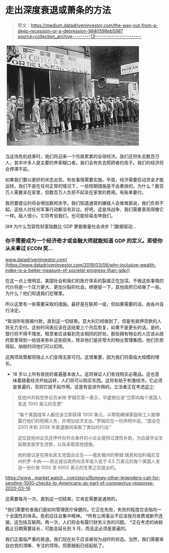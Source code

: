 # 走出深度衰退或萧条的方法

> 原文：<https://medium.datadriveninvestor.com/the-way-out-from-a-deep-recession-or-a-depression-9840598eb598?source=collection_archive---------13----------------------->

![](img/9597eae2fed806f79c253530ccf47b22.png)

当这场危机结束时，我们将迎来一个伤痕累累的全球经济。我们还将失去数百万人，其中许多人是主要的养家糊口者。我们会有失去照顾者的孩子。我们的经济将会停滞不前。

如果我们要以更好的状态出现，有些事情需要实施。毕竟，经济需要启动资金才能运转。我们不是在任何正常的情况下，一些短期措施是不会奏效的。为什么？数百万人需要呆在家里，但数百万人负担不起呆在家里的费用。有账单要付。

我将要提议的将会增加联邦赤字。我们知道通常的嫌疑人会耸耸肩说，我们负担不起。这些人对任何军事行动都没有异议。好吧，这是场战争，我们需要表现得像它一样。敌人很小。它将考验我们，也可能轻易击垮我们。

[](https://www.datadriveninvestor.com/2019/03/08/why-inclusive-wealth-index-is-a-better-measure-of-societal-progress-than-gdp/) [## 为什么包容性财富指数比 GDP 更能衡量社会进步？|数据驱动…

### 你不需要成为一个经济奇才或金融大师就能知道 GDP 的定义。即使你从未拿过 ECON 奖…

www.datadriveninvestor.com](https://www.datadriveninvestor.com/2019/03/08/why-inclusive-wealth-index-is-a-better-measure-of-societal-progress-than-gdp/) 

在这一点上很明显，美国社会和我们的医疗体系的裂痕正在加深。不做这些事情的代价将是一个压力更大、更加分裂的社会。顺便提一下，其他政府已经做了一些。为什么？他们知道我们在哪里。

所以这里有一些需要采取的措施。最好是在联邦一级，但如果需要的话，由各州自行决定。

*取消所有按揭付款，直到这一切结束。意大利已经做到了。但是有抵押贷款的人将无力支付。这些时间表应该在这结束三个月后恢复，如果不是更长的话。是的，银行将不得不理发。租赁者应该看到完全相同的好处。那些拥有物业的人应该从政府那里得到一些钱来弥补这些损失，除非他们是非常大的物业管理集团。他们负担得起，纳税时间他们可以扣除。

这两项政策都将阻止人们变得无家可归。这很重要，因为我们将面临大规模的增长。

* 18 岁以上所有居民的普遍基本收入。这将保证人们有钱购买必需品。这也意味着随着经济开始运转，人们将可以购买东西。这将有助于刺激经济。它必须是普遍的，否则它就不起作用。这是有促进作用的。立法者正在考虑[这个](https://www.marketwatch.com/story/romney-other-lawmakers-call-for-sending-1000-checks-to-americans-as-part-of-coronavirus-response-2020-03-16):

> 犹他州共和党参议员米特·罗姆尼周一表示，华盛顿应该“立即向每个美国人发送 1000 美元的支票”
> 
> “每个美国成年人都应该立即获得 1000 美元，以帮助确保家庭和工人能够履行他们的短期义务，并增加经济支出，”罗姆尼在一份声明中说。"国会在 2001 年和 2008 年衰退期间采取了类似的行动."
> 
> 这位犹他州议员还呼吁向符合条件的小企业提供过渡性补助，为应届毕业生延期发放学生贷款，以及采取其他措施。
> 
> 他的提议是在两名民主党国会议员——俄亥俄州的蒂姆·瑞恩和加利福尼亚州的罗·卡纳——周五提议政府向去年收入低于 6.5 万美元的每个美国人发送一张价值 1000 至 6000 美元的支票之后提出的。

[https://www . market watch . com/story/Romney-other-legenders-call-for-sending-1000-checks-to-Americans-as-part-of-coronavirus-response-2020-03-16](https://www.marketwatch.com/story/romney-other-lawmakers-call-for-sending-1000-checks-to-americans-as-part-of-coronavirus-response-2020-03-16)

这需要每月一次，直到这一切结束。它肯定需要是通用的。

*我们需要检查我们是如何管理医疗保健的。它正在失败，失败的程度应该指向一个全国性的体系。危机往往会集中精神。
*所有公用事业不应该按月收费或断开连接。这包括互联网。再一次，人们将会有履行财务义务的问题。
*正在考虑的纳税截止日期需要延长，可能会延长到 9 月，而且这必须是普遍的。

我们正面临严重的衰退。我们现在处于应该被视为战时的状态。当然，我们需要来自白宫的清晰、专注的领导。但那艘船已经起航了。